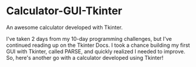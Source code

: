 # Calculator-GUI-Tkinter
An awesome calculator developed with Tkinter.

I've taken 2 days from my 10-day programming challenges, but I've continued reading up on the Tkinter Docs. 
I took a chance building my first GUI with Tkinter, called PARSE, and quickly realized I needed to improve.
So, here's another go with a calculator developed using Tkinter! 
